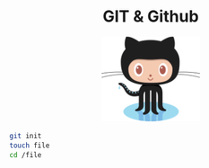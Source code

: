 <div align="center">

# GIT & Github

![Logo Octocat from Github.io](../../Assets/Img/logos/Octocat.png ":no-zoom")
</div>

``` bash
git init 
touch file
cd /file
```